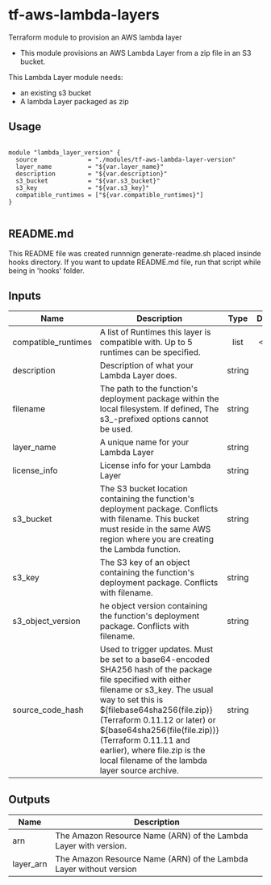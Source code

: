 
# tf-aws-lambda-layers

Terraform module to provision an AWS lambda layer
  
  * This module provisions an AWS Lambda Layer from a zip file in an S3 bucket.
  
This Lambda Layer module needs:

  * an existing s3 bucket
  * A lambda Layer packaged as zip
## Usage

```hcl

module "lambda_layer_version" {
  source              = "./modules/tf-aws-lambda-layer-version"
  layer_name          = "${var.layer_name}"
  description         = "${var.description}"
  s3_bucket           = "${var.s3_bucket}"
  s3_key              = "${var.s3_key}"
  compatible_runtimes = ["${var.compatible_runtimes}"]
}


```


## README.md
This README file was created runnnign generate-readme.sh placed insinde hooks directory.
If you want to update README.md file, run that script while being in 'hooks' folder.
## Inputs

| Name | Description | Type | Default | Required |
|------|-------------|:----:|:-----:|:-----:|
| compatible\_runtimes | A list of Runtimes this layer is compatible with. Up to 5 runtimes can be specified. | list | `<list>` | no |
| description | Description of what your Lambda Layer does. | string | n/a | yes |
| filename | The path to the function's deployment package within the local filesystem. If defined, The s3_-prefixed options cannot be used. | string | `""` | no |
| layer\_name | A unique name for your Lambda Layer | string | n/a | yes |
| license\_info | License info for your Lambda Layer | string | `""` | no |
| s3\_bucket | The S3 bucket location containing the function's deployment package. Conflicts with filename. This bucket must reside in the same AWS region where you are creating the Lambda function. | string | `""` | no |
| s3\_key | The S3 key of an object containing the function's deployment package. Conflicts with filename. | string | `""` | no |
| s3\_object\_version | he object version containing the function's deployment package. Conflicts with filename. | string | `""` | no |
| source\_code\_hash | Used to trigger updates. Must be set to a base64-encoded SHA256 hash of the package file specified with either filename or s3_key. The usual way to set this is ${filebase64sha256(file.zip)} (Terraform 0.11.12 or later) or ${base64sha256(file(file.zip))} (Terraform 0.11.11 and earlier), where file.zip is the local filename of the lambda layer source archive. | string | `""` | no |

## Outputs

| Name | Description |
|------|-------------|
| arn | The Amazon Resource Name (ARN) of the Lambda Layer with version. |
| layer\_arn | The Amazon Resource Name (ARN) of the Lambda Layer without version |

